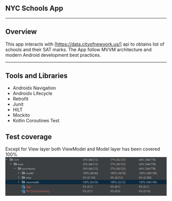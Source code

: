 ## NYC Schools App
***
## Overview
This app interacts with [https://data.cityofnewyork.us/] api to obtains list of schools and
their SAT marks. The App follow MVVM architecture and modern Android development best practices.


***
## Tools and Libraries
- Androidx Navigation
- Androidx Lifecycle
- Retrofit
- Junit
- HILT
- Mockito
- Kotlin Coroutines Test


## Test coverage
Except for View layer both ViewModel and Model layer has been covered 100% 
![alt text](https://github.com/Arunpaarthi/20230314-arunpaarthiarulnerikalyani-NYCSchools/blob/main/test_coverage.png?raw=true)